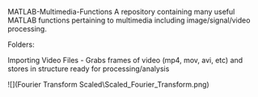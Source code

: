 MATLAB-Multimedia-Functions
A repository containing many useful MATLAB functions pertaining to multimedia including image/signal/video processing.

Folders: 

Importing Video Files - Grabs frames of video (mp4, mov, avi, etc) and stores in structure ready for processing/analysis


![](Fourier Transform Scaled\Scaled_Fourier_Transform.png)
